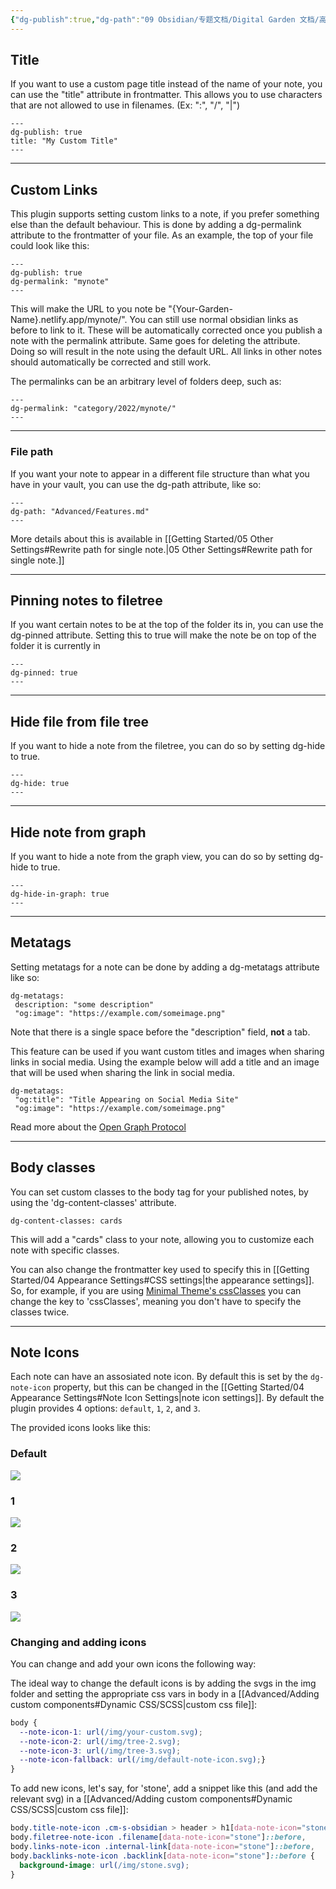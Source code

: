 ```yaml
---
{"dg-publish":true,"dg-path":"09 Obsidian/专题文档/Digital Garden 文档/高级设置/Note Specific Settings.md","permalink":"/09 Obsidian/专题文档/Digital Garden 文档/高级设置/Note Specific Settings/","noteIcon":"dg-note-icon","created":"2022-11-09T22:05:34.872+01:00","updated":"2023-09-25T22:49:09.512+02:00"}
---
```



## Title
If you want to use a custom page title instead of the name of your note, you can use the "title" attribute in frontmatter. This allows you to use characters that are not allowed to use in filenames. (Ex: ":", "/", "|") 

```
---
dg-publish: true
title: "My Custom Title"
---
```

---

## Custom Links

This plugin supports setting custom links to a note, if you prefer something else than the default behaviour. This is done by adding a dg-permalink attribute to the frontmatter of your file. As an example, the top of your file could look like this:

```
---
dg-publish: true
dg-permalink: "mynote"
---
```

This will make the URL to you note be "{Your-Garden-Name}.netlify.app/mynote/". You can still use normal obsidian links as before to link to it. These will be automatically corrected once you publish a note with the permalink attribute. Same goes for deleting the attribute. Doing so will result in the note using the default URL. All links in other notes should automatically be corrected and still work.

The permalinks can be an arbitrary level of folders deep, such as:

```
---
dg-permalink: "category/2022/mynote/"
---
```

---

### File path
If you want your note to appear in a different file structure than what you have in your vault, you can use the dg-path attribute, like so:

```
---
dg-path: "Advanced/Features.md"
---
```

More details about this is available in [[Getting Started/05 Other Settings#Rewrite path for single note.\|05 Other Settings#Rewrite path for single note.]]

---

## Pinning notes to filetree
If you want certain notes to be at the top of the folder its in, you can use the dg-pinned attribute. Setting this to true will make the note be on top of the folder it is currently in

```
---
dg-pinned: true
---
```

---

## Hide file from file tree
If you want to hide a note from the filetree, you can do so by setting dg-hide to true.

```
---
dg-hide: true
---
```

---

## Hide note from graph
If you want to hide a note from the graph view, you can do so by setting dg-hide to true.

```
---
dg-hide-in-graph: true
---
```

---

## Metatags
Setting metatags for a note can be done by adding a dg-metatags attribute like so:

```
dg-metatags:
 description: "some description"
 "og:image": "https://example.com/someimage.png"
```

Note that there is a single space before the "description" field, **not** a tab. 

This feature can be used if you want custom titles and images when sharing links in social media. Using the example below will add a title and an image that will be used when sharing the link in social media. 

```
dg-metatags:
 "og:title": "Title Appearing on Social Media Site"
 "og:image": "https://example.com/someimage.png"
```

Read more about the [Open Graph Protocol](https://ogp.me/)

---

## Body classes
You can set custom classes to the body tag for your published notes, by using the 'dg-content-classes' attribute.

```
dg-content-classes: cards
```

This will add a "cards" class to your note, allowing you to customize each note with specific classes. 

You can also change the frontmatter key used to specify this in [[Getting Started/04 Appearance Settings#CSS settings\|the appearance settings]]. So, for example, if you are using [Minimal Theme's cssClasses](https://github.com/kepano/obsidian-minimal#css-helper-classes) you can change the key to 'cssClasses', meaning you don't have to specify the classes twice.

---

## Note Icons
Each note can have an assosiated note icon. By default this is set by the 
`dg-note-icon` property, but this can be changed in the [[Getting Started/04 Appearance Settings#Note Icon Settings\|note icon settings]]. 
By default the plugin provides 4 options: `default`, `1`, `2`, and `3`. 

The provided icons looks like this:

### Default

![](https://raw.githubusercontent.com/oleeskild/digitalgarden/3d0155d9923c36f3637f87bf45b7142c6162e608/src/site/img/default-note-icon.svg)

### 1
![](https://raw.githubusercontent.com/oleeskild/digitalgarden/3d0155d9923c36f3637f87bf45b7142c6162e608/src/site/img/tree-1.svg)

### 2
![](https://raw.githubusercontent.com/oleeskild/digitalgarden/3d0155d9923c36f3637f87bf45b7142c6162e608/src/site/img/tree-2.svg)

### 3

![](https://raw.githubusercontent.com/oleeskild/digitalgarden/3d0155d9923c36f3637f87bf45b7142c6162e608/src/site/img/tree-3.svg)

### Changing and adding icons
You can change and add your own icons the following way:

The ideal way to change the default icons is by adding the svgs in the img folder and setting the appropriate css vars in body in a [[Advanced/Adding custom components#Dynamic CSS/SCSS\|custom css file]]:

```css
body {
  --note-icon-1: url(/img/your-custom.svg);
  --note-icon-2: url(/img/tree-2.svg);
  --note-icon-3: url(/img/tree-3.svg);
  --note-icon-fallback: url(/img/default-note-icon.svg);}
}
```

To add new icons, let's say, for 'stone', add a snippet like this (and add the relevant svg) in a [[Advanced/Adding custom components#Dynamic CSS/SCSS\|custom css file]]:

```css
body.title-note-icon .cm-s-obsidian > header > h1[data-note-icon="stone"]::before,
body.filetree-note-icon .filename[data-note-icon="stone"]::before,
body.links-note-icon .internal-link[data-note-icon="stone"]::before,
body.backlinks-note-icon .backlink[data-note-icon="stone"]::before {
  background-image: url(/img/stone.svg);
}
```